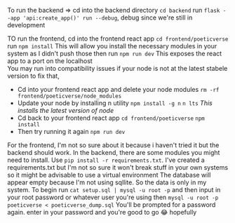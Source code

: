 To run the backend => cd into the backend directory
`cd backend`
run `flask --app 'api:create_app()' run --debug`, debug since we're still in development

TO run the frontend, cd into the frontend react app
`cd frontend/poeticverse`
run `npm install` This will allow you install the necessary modules in your system as I didn't push those
then run
`npm run dev`
This exposes the react app to a port on the localhost
</br>
You may run into compatibility issues if your node is not at the latest stabele  version to fix that,
- Cd into your frontend react app and delete your node modules
  `rm -rf frontend/poeticverse/node_modules`
- Update your node by installing n utility
  `npm install -g n`
  `n lts` _This installs the latest version of node_
- Cd back to your frontend react app
  `cd frontend/poeticverse`
  `npm install`
- Then try running it again
  `npm run dev`

For the frontend, I'm not so sure about it because i haven't tried it but the backend should work. In the backend, there are some modules you might need to install. Use `pip install -r requirements.txt`. I've created a requirements.txt but I'm not so sure it won't break stuff in your own systems so it might be advisable to use a virtual environment
The database will appear empty because I'm not using sqllite. So the data is only in my system. To begin run `cat setup.sql | mysql -u root -p` and then input in your root password or whatever user you're using
then `mysql -u root -p poeticverse < poeticverse_dump.sql`
You'll be prompted for a password again. enter in your password and you're good to go :joy: hopefully
